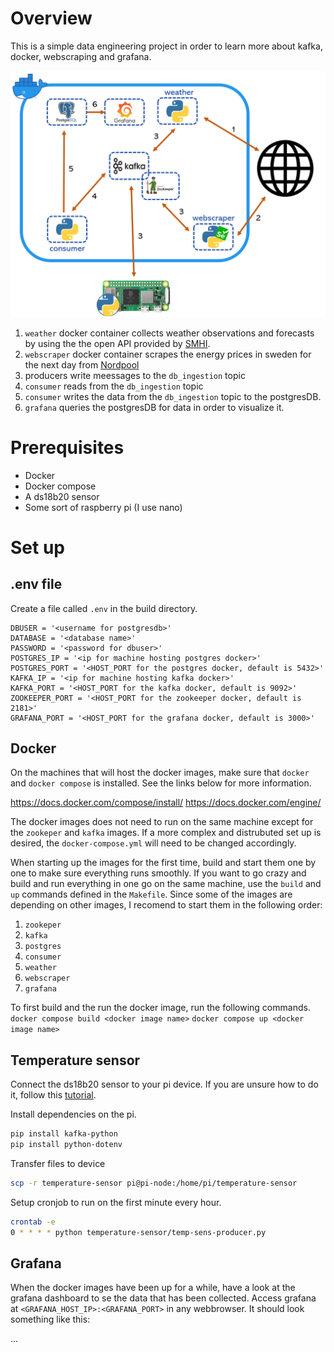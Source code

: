 # Overview

This is a simple data engineering project in order to learn more about kafka, docker, webscraping and grafana.

![This is an image](doc/arcitechture.png)

1. ```weather``` docker container collects weather observations and forecasts by using the the open API provided by [SMHI](https://opendata.smhi.se/apidocs/). 
2. ```webscraper``` docker container scrapes the energy prices in sweden for the next day from [Nordpool](https://www.nordpoolgroup.com/en/Market-data1/Dayahead/Area-Prices/SE/Hourly/?view=table)
3. producers write meessages to the ```db_ingestion``` topic
4. ```consumer``` reads from the ```db_ingestion``` topic 
5. ```consumer``` writes the data from the ```db_ingestion``` topic to the postgresDB.
6. ```grafana``` queries the postgresDB for data in order to visualize it.

# Prerequisites

- Docker
- Docker compose
- A ds18b20 sensor
- Some sort of raspberry pi (I use nano)

# Set up

## .env file
Create a file called ```.env``` in the build directory.

```env
DBUSER = '<username for postgresdb>'
DATABASE = '<database name>'
PASSWORD = '<password for dbuser>'
POSTGRES_IP = '<ip for machine hosting postgres docker>'
POSTGRES_PORT = '<HOST_PORT for the postgres docker, default is 5432>'
KAFKA_IP = '<ip for machine hosting kafka docker>'
KAFKA_PORT = '<HOST_PORT for the kafka docker, default is 9092>'
ZOOKEEPER_PORT = '<HOST_PORT for the zookeeper docker, default is 2181>'
GRAFANA_PORT = '<HOST_PORT for the grafana docker, default is 3000>'
```

## Docker

On the machines that will host the docker images, make sure that ```docker``` and ```docker compose``` is installed. See the links below for more information.

https://docs.docker.com/compose/install/
https://docs.docker.com/engine/

The docker images does not need to run on the same machine except for the ```zookeper``` and ```kafka``` images. If a more complex and distrubuted set up is desired, the ```docker-compose.yml``` will need to be changed accordingly.  

When starting up the images for the first time, build and start them one by one to make sure everything runs smoothly. If you want to go crazy and build and run everything in one go on the same machine, use the ```build``` and ```up``` commands defined in the ```Makefile```. Since some of the images are depending on other images, I recomend to start them in the following order:

1. ```zookeper```
2. ```kafka```
3. ```postgres```
4. ```consumer```
5. ```weather```
6. ```webscraper```
7. ```grafana```

To first build and the run the docker image, run the following commands.
```docker compose build <docker image name>```
```docker compose up <docker image name>```

## Temperature sensor

Connect the ds18b20 sensor to your pi device. If you are unsure how to do it, follow this [tutorial](https://www.circuitbasics.com/raspberry-pi-ds18b20-temperature-sensor-tutorial/).

Install dependencies on the pi.

```bash
pip install kafka-python
pip install python-dotenv
```
Transfer files to device
```bash
scp -r temperature-sensor pi@pi-node:/home/pi/temperature-sensor
```
Setup cronjob to run on the first minute every hour.
```bash
crontab -e
0 * * * * python temperature-sensor/temp-sens-producer.py
```

## Grafana

When the docker images have been up for a while, have a look at the grafana dashboard to se the data that has been collected. Access grafana at ```<GRAFANA_HOST_IP>:<GRAFANA_PORT>``` in any webbrowser. It should look something like this:

...